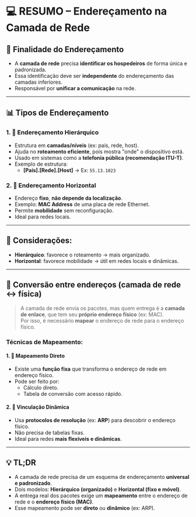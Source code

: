 # &#x1F4BB; RESUMO – Endereçamento na Camada de Rede

## &#x1F4CD; Finalidade do Endereçamento

- A **camada de rede** precisa **identificar os hospedeiros** de forma única e padronizada.
- Essa identificação deve ser **independente** do endereçamento das camadas inferiores.
- Responsável por **unificar a comunicação** na rede.

---

## &#x1F4CA; Tipos de Endereçamento

### 1. &#x1F3E2; Endereçamento Hierárquico
- Estrutura em **camadas/níveis** (ex: país, rede, host).
- Ajuda no **roteamento eficiente**, pois mostra "onde" o dispositivo está.
- Usado em sistemas como a **telefonia pública (recomendação ITU-T)**.
- Exemplo de estrutura:
  - **[País].[Rede].[Host]** → Ex: `55.13.1023`

### 2. &#x1F9ED; Endereçamento Horizontal
- Endereço **fixo**, **não depende da localização**.
- Exemplo: **MAC Address** de uma placa de rede Ethernet.
- Permite **mobilidade** sem reconfiguração.
- Ideal para redes locais.

---

## &#x1F52C; Considerações:
- **Hierárquico**: favorece o roteamento → mais organizado.
- **Horizontal**: favorece mobilidade → útil em redes locais e dinâmicas.

---

## &#x1F527; Conversão entre endereços (camada de rede ↔ física)

> A camada de rede envia os pacotes, mas quem entrega é a **camada de enlace**, que tem seu **próprio endereço físico** (ex: MAC).  
> Por isso, é necessário **mapear** o endereço de rede para o endereço físico.

### Técnicas de Mapeamento:

#### 1. &#x1F4D1; Mapeamento Direto
- Existe uma **função fixa** que transforma o endereço de rede em endereço físico.
- Pode ser feito por:
  - Cálculo direto.
  - Tabela de conversão com acesso rápido.

#### 2. &#x1F504; Vinculação Dinâmica
- Usa **protocolos de resolução** (ex: **ARP**) para descobrir o endereço físico.
- Não precisa de tabelas fixas.
- Ideal para redes **mais flexíveis e dinâmicas**.

---

## &#x1F4A1; TL;DR
- A camada de rede precisa de um esquema de endereçamento **universal e padronizado**.
- Dois modelos: **Hierárquico (organizado)** e **Horizontal (fixo e móvel)**.
- A entrega real dos pacotes exige um **mapeamento** entre o endereço de rede e o **endereço físico (MAC)**.
- Esse mapeamento pode ser **direto** ou **dinâmico** (ex: ARP).

